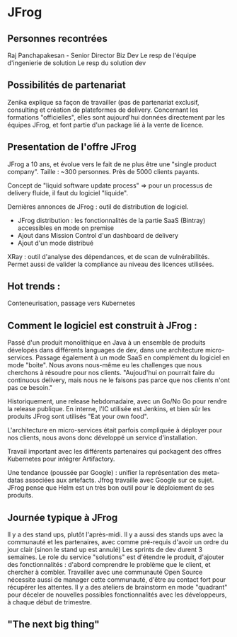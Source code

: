 # JFrog

## Personnes recontrées
Raj Panchapakesan - Senior Director Biz Dev
Le resp de l'équipe d'ingenierie de solution
Le resp du solution dev

## Possibilités de partenariat
Zenika explique sa façon de travailler (pas de partenariat exclusif, consulting et création de plateformes de delivery. 
Concernant les formations "officielles", elles sont aujourd'hui données directement par les équipes JFrog, et font partie d'un package lié à la vente de licence.

## Presentation de l'offre JFrog
JFrog a 10 ans, et évolue vers le fait de ne plus être une "single product company". 
Taille : ~300 personnes. Près de 5000 clients payants.

Concept de "liquid software update process" => pour un processus de delivery fluide, il faut du logiciel "liquide".

Dernières annonces de JFrog : outil de distribution de logiciel. 
 - JFrog distribution : les fonctionnalités de la partie SaaS (Bintray) accessibles en mode on premise
 - Ajout dans Mission Control d'un dashboard de delivery
 - Ajout d'un mode distribué

XRay : outil d'analyse des dépendances, et de scan de vulnérabilités. Permet aussi de valider la compliance au niveau des licences utilisées.

## Hot trends : 
Conteneurisation, passage vers Kubernetes

## Comment le logiciel est construit à JFrog : 
Passé d'un produit monolithique en Java à un ensemble de produits dévelopés dans différents languages de dev, dans une architecture micro-services.
Passage également à un mode SaaS en complément du logiciel en mode "boite".
Nous avons nous-même eu les challenges que nous cherchons à résoudre pour nos clients.
"Aujoud'hui on pourrait faire du continuous delivery, mais nous ne le faisons pas parce que nos clients n'ont pas ce besoin."

Historiquement, une release hebdomadaire, avec un Go/No Go pour rendre la release publique.
En interne, l'IC utilisée est Jenkins, et bien sûr les produits JFrog sont utilisés "Eat your own food".

L'architecture en micro-services était parfois compliquée à déployer pour nos clients, nous avons donc développé un service d'installation.

Travail important avec les différents partenaires qui packagent des offres Kubernetes pour intégrer Artifactory.

Une tendance (poussée par Google) : unifier la représentation des meta-datas associées aux artefacts. Jfrog travaille avec Google sur ce sujet.
JFrog pense que Helm est un très bon outil pour le déploiement de ses produits.

## Journée typique à JFrog
Il y a des stand ups, plutôt l'après-midi.
Il y a aussi des stands ups avec la communauté et les partenaires, avec comme pré-requis d'avoir un ordre du jour clair (sinon le stand up est annulé)
Les sprints de dev durent 3 semaines.
Le role du service "solutions" est d'étendre le produit, d'ajouter des fonctionnalités : d'abord comprendre le problème que le client, et chercher à combler.
Travailler avec une communauté Open Source nécessite aussi de manager cette communauté, d'être au contact fort pour récupérer les attentes.
Il y a des ateliers de brainstorm en mode "quadrant" pour déceler de nouvelles possibles fonctionnalités avec les développeurs, à chaque début de trimestre.

## "The next big thing"
